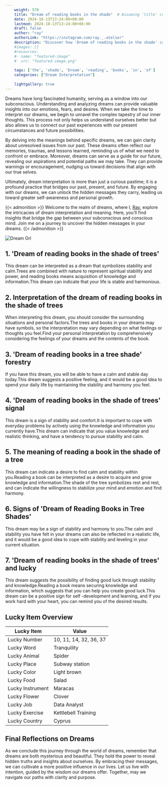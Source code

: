 ```yaml
---
    weight: 570
    title: "Dream of reading books in the shade"  # Assuming 'title' column exists
    date: 2024-10-13T13:24:00+08:00
    lastmod: 2024-10-13T13:24:00+08:00
    draft: false
    author: "ray"
    authorLink: "https://instagram.com/ray._.atelier"
    description: "Discover how 'Dream of reading books in the shade' can interpret your future and uncover its significant meanings in your life."
    #images: []
    #resources:
    #- name: "featured-image"
    #  src: "featured-image.png"
    
    tags: ['the', 'shade', 'Dream', 'reading', 'books', 'in', 'of']
    categories: ["Dream Interpretation"]
    
    lightgallery: true
---
```

    
Dreams have long fascinated humanity, serving as a window into our subconscious. Understanding and analyzing dreams can provide valuable insights into our emotions, fears, and desires. When we take the time to interpret our dreams, we begin to unravel the complex tapestry of our inner thoughts. This process not only helps us understand ourselves better but also allows us to connect our past experiences with our present circumstances and future possibilities.

By delving into the meanings behind specific dreams, we can gain clarity about unresolved issues from our past. These dreams often reflect our memories, traumas, and lessons learned, reminding us of what we need to confront or embrace. Moreover, dreams can serve as a guide for our future, revealing our aspirations and potential paths we may take. They can provide warnings or encouragement, nudging us toward decisions that align with our true selves.

Ultimately, dream interpretation is more than just a curious pastime; it is a profound practice that bridges our past, present, and future. By engaging with our dreams, we can unlock the hidden messages they carry, leading us toward greater self-awareness and personal growth.

{{< admonition >}}
Welcome to the realm of dreams, where I, [Ray](https://instagram.com/ray._.atelier), explore the intricacies of dream interpretation and meaning. Here, you’ll find insights that bridge the gap between your subconscious and conscious mind. Join me on a journey to uncover the hidden messages in your dreams.
{{< /admonition >}}

![Dream Grl](https://cdn.pixabay.com/photo/2017/11/02/03/35/gothic-2910057_1280.jpg "Dream Grl")

## 1. 'Dream of reading books in the shade of trees'
This dream can be interpreted as a dream that symbolizes stability and calm.Trees are combined with nature to represent spiritual stability and power, and reading books means acquisition of knowledge and information.This dream can indicate that your life is stable and harmonious.

## 2. Interpretation of the dream of reading books in the shade of trees
When interpreting this dream, you should consider the surrounding situations and personal factors.The trees and books in your dreams may have symbols, so the interpretation may vary depending on what feelings or thoughts you feel.Find your personal interpretation by comprehensively considering the feelings of your dreams and the contents of the book.

## 3. 'Dream of reading books in a tree shade' forestry
If you have this dream, you will be able to have a calm and stable day today.This dream suggests a positive feeling, and it would be a good idea to spend your daily life by maintaining the stability and harmony you feel.

## 4. 'Dream of reading books in the shade of trees' signal
This dream is a sign of stability and comfort.It is important to cope with everyday problems by actively using the knowledge and information you currently have.This dream can indicate that you value knowledge and realistic thinking, and have a tendency to pursue stability and calm.

## 5. The meaning of reading a book in the shade of a tree
This dream can indicate a desire to find calm and stability within you.Reading a book can be interpreted as a desire to acquire and grow knowledge and information.The shade of the tree symbolizes rest and rest, and can indicate the willingness to stabilize your mind and emotion and find harmony.

## 6. Signs of 'Dream of Reading Books in Tree Shades'
This dream may be a sign of stability and harmony to you.The calm and stability you have felt in your dreams can also be reflected in a realistic life, and it would be a good idea to cope with stability and leveling in your current situation.

## 7. 'Dream of reading books in the shade of trees' and lucky
This dream suggests the possibility of finding good luck through stability and knowledge.Reading a book means securing knowledge and information, which suggests that you can help you create good luck.This dream can be a positive sign for self -development and learning, and if you work hard with your heart, you can remind you of the desired results.

## Lucky Item Overview
| Lucky Item          | Value              |
|---------------|--------------------|
| Lucky Number        | 10, 11, 14, 32, 36, 37  |
| Lucky Word          | Tranquility |
| Lucky Animal        | Spider |
| Lucky Place         | Subway station     |
| Lucky Color         | Light brown     |
| Lucky Food          | Salad      |
| Lucky Instrument    | Maracas |
| Lucky Flower        | Clover    |
| Lucky Job           | Data Analyst       |
| Lucky Exercise      | Kettlebell Training  |
| Lucky Country       | Cyprus    |


##  Final Reflections on Dreams

As we conclude this journey through the world of dreams, remember that dreams are both mysterious and beautiful. They hold the power to reveal hidden truths and insights about ourselves. By embracing their messages, we can cultivate a more positive influence in our lives. Let us live with intention, guided by the wisdom our dreams offer. Together, may we navigate our paths with clarity and purpose.
